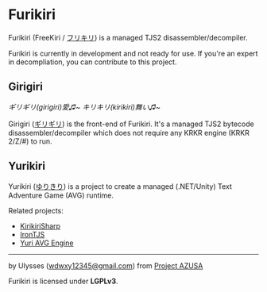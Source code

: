 # Furikiri

Furikiri (FreeKiri / [フリキリ](https://ja.wikipedia.org/wiki/%E3%83%95%E3%83%AA%E3%82%AF%E3%83%AA#OVA)) is a managed TJS2 disassembler/decompiler.

Furikiri is currently in development and not ready for use. If you're an expert in decompliation, you can contribute to this project.

## Girigiri
*ギリギリ(girigiri)愛♫~ キリキリ(kirikiri)舞い♫~*

Girigiri ([ギリギリ](https://youtu.be/dQLG0lwe_RM)) is the front-end of Furikiri. It's a managed TJS2 bytecode disassembler/decompiler which does not require any KRKR engine (KRKR 2/Z/#) to run.

## Yurikiri

Yurikiri ([ゆりきり](https://www.youtube.com/watch?v=NRAXFjvhnRc)) is a project to create a managed (.NET/Unity) Text Adventure Game (AVG) runtime. 

Related projects:
* [KirikiriSharp](https://github.com/Project-AZUSA/KirikiriSharp)
* [IronTJS](https://github.com/Project-AZUSA/IronTJS)
* [Yuri AVG Engine](https://github.com/Project-AZUSA/YuriAVGEngine)

---

by Ulysses (wdwxy12345@gmail.com) from [Project AZUSA](https://github.com/Project-AZUSA) 

Furikiri is licensed under **LGPLv3**.